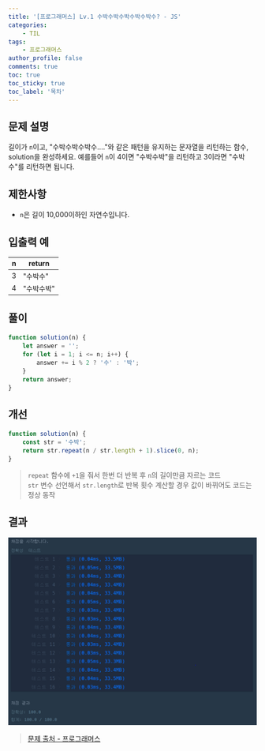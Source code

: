 ```yaml
---
title: '[프로그래머스] Lv.1 수박수박수박수박수박수? - JS'
categories:
    - TIL
tags:
    - 프로그래머스
author_profile: false
comments: true
toc: true
toc_sticky: true
toc_label: '목차'
---
```


## 문제 설명

길이가 `n`이고, "수박수박수박수...."와 같은 패턴을 유지하는 문자열을 리턴하는 함수, solution을 완성하세요. 예를들어 `n`이 4이면 "수박수박"을 리턴하고 3이라면 "수박수"를 리턴하면 됩니다.

## 제한사항

-   `n`은 길이 10,000이하인 자연수입니다.

## 입출력 예

| n   | return     |
| --- | ---------- |
| 3   | "수박수"   |
| 4   | "수박수박" |

## 풀이

```javascript
function solution(n) {
    let answer = '';
    for (let i = 1; i <= n; i++) {
        answer += i % 2 ? '수' : '박';
    }
    return answer;
}
```

## 개선

```javascript
function solution(n) {
    const str = '수박';
    return str.repeat(n / str.length + 1).slice(0, n);
}
```

> `repeat` 함수에 `+1`을 줘서 한번 더 반복 후 `n`의 길이만큼 자르는 코드  
> `str` 변수 선언해서 `str.length`로 반복 횟수 계산할 경우 값이 바뀌어도 코드는 정상 동작

## 결과

![result](/assets/images/2023/08/22/algorithm-24-result.png)

> [문제 출처 - 프로그래머스](https://school.programmers.co.kr/learn/courses/30/lessons/12922?language=javascript#)
